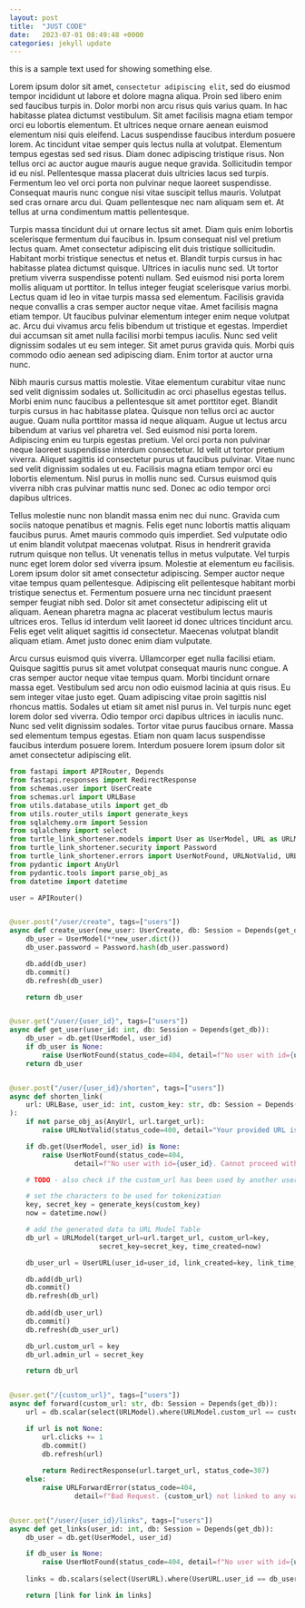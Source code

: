 ```yaml
---
layout: post
title:  "JUST CODE"
date:   2023-07-01 08:49:48 +0000
categories: jekyll update
---
```


this is a sample text used for showing something else.

Lorem ipsum dolor sit amet, `consectetur adipiscing elit`, sed do eiusmod tempor incididunt ut labore et dolore magna aliqua. Proin sed libero enim sed faucibus turpis in. Dolor morbi non arcu risus quis varius quam. In hac habitasse platea dictumst vestibulum. Sit amet facilisis magna etiam tempor orci eu lobortis elementum. Et ultrices neque ornare aenean euismod elementum nisi quis eleifend. Lacus suspendisse faucibus interdum posuere lorem. Ac tincidunt vitae semper quis lectus nulla at volutpat. Elementum tempus egestas sed sed risus. Diam donec adipiscing tristique risus. Non tellus orci ac auctor augue mauris augue neque gravida. Sollicitudin tempor id eu nisl. Pellentesque massa placerat duis ultricies lacus sed turpis. Fermentum leo vel orci porta non pulvinar neque laoreet suspendisse. Consequat mauris nunc congue nisi vitae suscipit tellus mauris. Volutpat sed cras ornare arcu dui. Quam pellentesque nec nam aliquam sem et. At tellus at urna condimentum mattis pellentesque.

Turpis massa tincidunt dui ut ornare lectus sit amet. Diam quis enim lobortis scelerisque fermentum dui faucibus in. Ipsum consequat nisl vel pretium lectus quam. Amet consectetur adipiscing elit duis tristique sollicitudin. Habitant morbi tristique senectus et netus et. Blandit turpis cursus in hac habitasse platea dictumst quisque. Ultrices in iaculis nunc sed. Ut tortor pretium viverra suspendisse potenti nullam. Sed euismod nisi porta lorem mollis aliquam ut porttitor. In tellus integer feugiat scelerisque varius morbi. Lectus quam id leo in vitae turpis massa sed elementum. Facilisis gravida neque convallis a cras semper auctor neque vitae. Amet facilisis magna etiam tempor. Ut faucibus pulvinar elementum integer enim neque volutpat ac. Arcu dui vivamus arcu felis bibendum ut tristique et egestas. Imperdiet dui accumsan sit amet nulla facilisi morbi tempus iaculis. Nunc sed velit dignissim sodales ut eu sem integer. Sit amet purus gravida quis. Morbi quis commodo odio aenean sed adipiscing diam. Enim tortor at auctor urna nunc.

Nibh mauris cursus mattis molestie. Vitae elementum curabitur vitae nunc sed velit dignissim sodales ut. Sollicitudin ac orci phasellus egestas tellus. Morbi enim nunc faucibus a pellentesque sit amet porttitor eget. Blandit turpis cursus in hac habitasse platea. Quisque non tellus orci ac auctor augue. Quam nulla porttitor massa id neque aliquam. Augue ut lectus arcu bibendum at varius vel pharetra vel. Sed euismod nisi porta lorem. Adipiscing enim eu turpis egestas pretium. Vel orci porta non pulvinar neque laoreet suspendisse interdum consectetur. Id velit ut tortor pretium viverra. Aliquet sagittis id consectetur purus ut faucibus pulvinar. Vitae nunc sed velit dignissim sodales ut eu. Facilisis magna etiam tempor orci eu lobortis elementum. Nisl purus in mollis nunc sed. Cursus euismod quis viverra nibh cras pulvinar mattis nunc sed. Donec ac odio tempor orci dapibus ultrices.

Tellus molestie nunc non blandit massa enim nec dui nunc. Gravida cum sociis natoque penatibus et magnis. Felis eget nunc lobortis mattis aliquam faucibus purus. Amet mauris commodo quis imperdiet. Sed vulputate odio ut enim blandit volutpat maecenas volutpat. Risus in hendrerit gravida rutrum quisque non tellus. Ut venenatis tellus in metus vulputate. Vel turpis nunc eget lorem dolor sed viverra ipsum. Molestie at elementum eu facilisis. Lorem ipsum dolor sit amet consectetur adipiscing. Semper auctor neque vitae tempus quam pellentesque. Adipiscing elit pellentesque habitant morbi tristique senectus et. Fermentum posuere urna nec tincidunt praesent semper feugiat nibh sed. Dolor sit amet consectetur adipiscing elit ut aliquam. Aenean pharetra magna ac placerat vestibulum lectus mauris ultrices eros. Tellus id interdum velit laoreet id donec ultrices tincidunt arcu. Felis eget velit aliquet sagittis id consectetur. Maecenas volutpat blandit aliquam etiam. Amet justo donec enim diam vulputate.

Arcu cursus euismod quis viverra. Ullamcorper eget nulla facilisi etiam. Quisque sagittis purus sit amet volutpat consequat mauris nunc congue. A cras semper auctor neque vitae tempus quam. Morbi tincidunt ornare massa eget. Vestibulum sed arcu non odio euismod lacinia at quis risus. Eu sem integer vitae justo eget. Quam adipiscing vitae proin sagittis nisl rhoncus mattis. Sodales ut etiam sit amet nisl purus in. Vel turpis nunc eget lorem dolor sed viverra. Odio tempor orci dapibus ultrices in iaculis nunc. Nunc sed velit dignissim sodales. Tortor vitae purus faucibus ornare. Massa sed elementum tempus egestas. Etiam non quam lacus suspendisse faucibus interdum posuere lorem. Interdum posuere lorem ipsum dolor sit amet consectetur adipiscing elit.

```python
from fastapi import APIRouter, Depends
from fastapi.responses import RedirectResponse
from schemas.user import UserCreate
from schemas.url import URLBase
from utils.database_utils import get_db
from utils.router_utils import generate_keys
from sqlalchemy.orm import Session
from sqlalchemy import select
from turtle_link_shortener.models import User as UserModel, URL as URLModel, UserURL
from turtle_link_shortener.security import Password
from turtle_link_shortener.errors import UserNotFound, URLNotValid, URLForwardError
from pydantic import AnyUrl
from pydantic.tools import parse_obj_as
from datetime import datetime

user = APIRouter()


@user.post("/user/create", tags=["users"])
async def create_user(new_user: UserCreate, db: Session = Depends(get_db)):
    db_user = UserModel(**new_user.dict())
    db_user.password = Password.hash(db_user.password)

    db.add(db_user)
    db.commit()
    db.refresh(db_user)

    return db_user


@user.get("/user/{user_id}", tags=["users"])
async def get_user(user_id: int, db: Session = Depends(get_db)):
    db_user = db.get(UserModel, user_id)
    if db_user is None:
        raise UserNotFound(status_code=404, detail=f"No user with id={user_id}")
    return db_user


@user.post("/user/{user_id}/shorten", tags=["users"])
async def shorten_link(
    url: URLBase, user_id: int, custom_key: str, db: Session = Depends(get_db)
):
    if not parse_obj_as(AnyUrl, url.target_url):
        raise URLNotValid(status_code=400, detail="Your provided URL is not valid")

    if db.get(UserModel, user_id) is None:
        raise UserNotFound(status_code=404, 
                detail=f"No user with id={user_id}. Cannot proceed with user_auth!")

    # TODO - also check if the custom_url has been used by another user

    # set the characters to be used for tokenization
    key, secret_key = generate_keys(custom_key)
    now = datetime.now()

    # add the generated data to URL Model Table
    db_url = URLModel(target_url=url.target_url, custom_url=key, 
                      secret_key=secret_key, time_created=now)

    db_user_url = UserURL(user_id=user_id, link_created=key, link_time_created=now)

    db.add(db_url)
    db.commit()
    db.refresh(db_url)
    
    db.add(db_user_url)
    db.commit()
    db.refresh(db_user_url)

    db_url.custom_url = key
    db_url.admin_url = secret_key

    return db_url


@user.get("/{custom_url}", tags=["users"])
async def forward(custom_url: str, db: Session = Depends(get_db)):
    url = db.scalar(select(URLModel).where(URLModel.custom_url == custom_url))

    if url is not None:
        url.clicks += 1
        db.commit()
        db.refresh(url)
        
        return RedirectResponse(url.target_url, status_code=307)
    else:
        raise URLForwardError(status_code=404, 
                detail=f"Bad Request. {custom_url} not linked to any valid url!")


@user.get("/user/{user_id}/links", tags=["users"])
async def get_links(user_id: int, db: Session = Depends(get_db)):
    db_user = db.get(UserModel, user_id)

    if db_user is None:
        raise UserNotFound(status_code=404, detail=f"No user with id={user_id}")
        
    links = db.scalars(select(UserURL).where(UserURL.user_id == db_user.id)).all()

    return [link for link in links]
    
```

[jekyll-docs]: https://jekyllrb.com/docs/home
[jekyll-gh]:   https://github.com/jekyll/jekyll
[jekyll-talk]: https://talk.jekyllrb.com/
